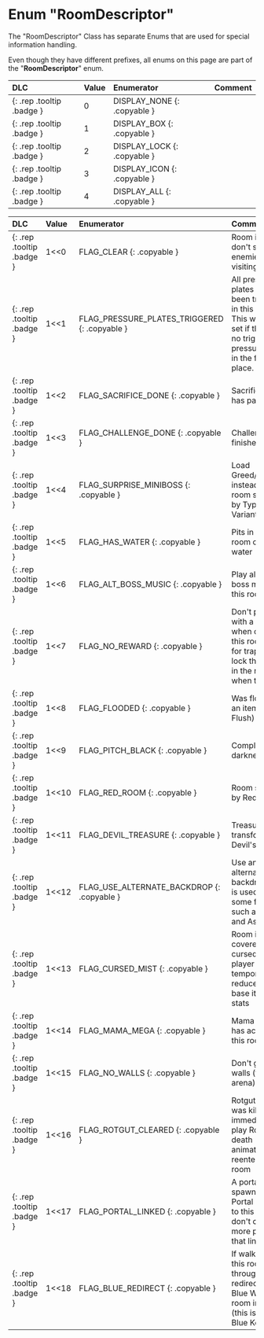 # Enum "RoomDescriptor"

The "RoomDescriptor" Class has separate Enums that are used for special information handling.

Even though they have different prefixes, all enums on this page are part of the "**RoomDescriptor**" enum.

|DLC|Value|Enumerator|Comment|
|:--|:--|:--|:--|
|[ ](#){: .rep .tooltip .badge }|0 |DISPLAY_NONE {: .copyable } |  |
|[ ](#){: .rep .tooltip .badge }|1 |DISPLAY_BOX {: .copyable } |  |
|[ ](#){: .rep .tooltip .badge }|2 |DISPLAY_LOCK {: .copyable } |  |
|[ ](#){: .rep .tooltip .badge }|3 |DISPLAY_ICON {: .copyable } |  |
|[ ](#){: .rep .tooltip .badge }|4 |DISPLAY_ALL {: .copyable } |  |

|DLC|Value|Enumerator|Comment|
|:--|:--|:--|:--|
|[ ](#){: .rep .tooltip .badge }|1<<0 |FLAG_CLEAR {: .copyable } | Room is clear, don't spawn enemies when visiting |
|[ ](#){: .rep .tooltip .badge }|1<<1 |FLAG_PRESSURE_PLATES_TRIGGERED {: .copyable } |  All pressure plates have been triggered in this room. This won't be set if there are no trigger pressure plates in the first place. |
|[ ](#){: .rep .tooltip .badge }|1<<2 |FLAG_SACRIFICE_DONE {: .copyable } | Sacrifice room has paid out |
|[ ](#){: .rep .tooltip .badge }|1<<3 |FLAG_CHALLENGE_DONE {: .copyable } | Challenge room finished |
|[ ](#){: .rep .tooltip .badge }|1<<4 |FLAG_SURPRISE_MINIBOSS {: .copyable } | Load Greed/Krampus instead of the room specified by Type, Variant |
|[ ](#){: .rep .tooltip .badge }|1<<5 |FLAG_HAS_WATER {: .copyable } | Pits in this room contain water |
|[ ](#){: .rep .tooltip .badge }|1<<6 |FLAG_ALT_BOSS_MUSIC {: .copyable } | Play alternate boss music in this room |
|[ ](#){: .rep .tooltip .badge }|1<<7 |FLAG_NO_REWARD {: .copyable } | Don't pay out with a reward when clearing this room, used for traps that lock the player in the room when triggered |
|[ ](#){: .rep .tooltip .badge }|1<<8 |FLAG_FLOODED {: .copyable } | Was flooded by an item (i.e. Flush) |
|[ ](#){: .rep .tooltip .badge }|1<<9 |FLAG_PITCH_BLACK {: .copyable } | Complete darkness |
|[ ](#){: .rep .tooltip .badge }|1<<10 |FLAG_RED_ROOM {: .copyable } | Room spawned by Red Key |
|[ ](#){: .rep .tooltip .badge }|1<<11 |FLAG_DEVIL_TREASURE {: .copyable } | Treasure room transformed by Devil's Crown |
|[ ](#){: .rep .tooltip .badge }|1<<12 |FLAG_USE_ALTERNATE_BACKDROP {: .copyable } | Use an alternate backdrop (this is used by some floors such as Dross and Ashpit) |
|[ ](#){: .rep .tooltip .badge }|1<<13 |FLAG_CURSED_MIST {: .copyable } | Room is covered in cursed mist, player is temporarily reduced to base items and stats |
|[ ](#){: .rep .tooltip .badge }|1<<14 |FLAG_MAMA_MEGA {: .copyable } | Mama Mega has activated in this room |
|[ ](#){: .rep .tooltip .badge }|1<<15 |FLAG_NO_WALLS {: .copyable } | Don't generate walls (for Beast arena) |
|[ ](#){: .rep .tooltip .badge }|1<<16 |FLAG_ROTGUT_CLEARED {: .copyable } | Rotgut's heart was killed, immediately play Rotgut's death animation when reentering this room |
|[ ](#){: .rep .tooltip .badge }|1<<17 |FLAG_PORTAL_LINKED {: .copyable } | A portal spawned by Lil Portal now links to this room, don't create more portals that link to it |
|[ ](#){: .rep .tooltip .badge }|1<<18 |FLAG_BLUE_REDIRECT {: .copyable } | If walking into this room through a door, redirect to a Blue Womb room instead (this is used by Blue Key) |
